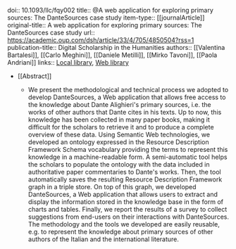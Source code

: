 doi:: 10.1093/llc/fqy002
title:: @A web application for exploring primary sources: The DanteSources case study
item-type:: [[journalArticle]]
original-title:: A web application for exploring primary sources: The DanteSources case study
url:: https://academic.oup.com/dsh/article/33/4/705/4850504?rss=1
publication-title:: Digital Scholarship in the Humanities
authors:: [[Valentina Bartalesi]], [[Carlo Meghini]], [[Daniele Metilli]], [[Mirko Tavoni]], [[Paola Andriani]]
links:: [Local library](zotero://select/groups/2386895/items/UTMQ2F9W), [Web library](https://www.zotero.org/groups/2386895/items/UTMQ2F9W)

- [[Abstract]]
	- <p>We present the methodological and technical process we adopted to develop DanteSources, a Web application that allows free access to the knowledge about Dante Alighieri's primary sources, i.e. the works of other authors that Dante cites in his texts. Up to now, this knowledge has been collected in many paper books, making it difficult for the scholars to retrieve it and to produce a complete overview of these data. Using Semantic Web technologies, we developed an ontology expressed in the Resource Description Framework Schema vocabulary providing the terms to represent this knowledge in a machine-readable form. A semi-automatic tool helps the scholars to populate the ontology with the data included in authoritative paper commentaries to Dante's works. Then, the tool automatically saves the resulting Resource Description Framework graph in a triple store. On top of this graph, we developed DanteSources, a Web application that allows users to extract and display the information stored in the knowledge base in the form of charts and tables. Finally, we report the results of a survey to collect suggestions from end-users on their interactions with DanteSources. The methodology and the tools we developed are easily reusable, e.g. to represent the knowledge about primary sources of other authors of the Italian and the international literature.</p>